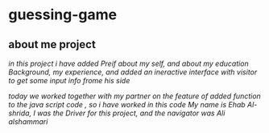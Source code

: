 # guessing-game

## about me project 

*in this project i have added Preif about my self, and about my education Background, my experience, and added
an ineractive interface with visitor to get some input info frome his side*

*today we worked together with my partner on the feature of added function to the java script code , so i have worked in this code*
*My name is Ehab Al-shrida, I was the Driver for this project, and the navigator was Ali alshammari*
